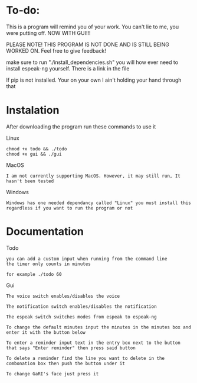 # To-do:

This is a program will remind you of your work. You can't lie to me, you were putting off. NOW WITH GUI!!!

PLEASE NOTE! THIS PROGRAM IS NOT DONE AND IS STILL BEING WORKED ON. Feel free to give feedback!

make sure to run "./install_dependencies.sh" you will how ever need to install espeak-ng yourself. There is a link in the file 

If pip is not installed. Your on your own I ain't holding your hand through that

Instalation
=========================

After downloading the program run these commands to use it

Linux
```
chmod +x todo && ./todo
chmod +x gui && ./gui
```

MacOS
```
I am not currently supporting MacOS. However, it may still run, It hasn't been tested
```

Windows
```
Windows has one needed dependancy called "Linux" you must install this regardless if you want to run the program or not
```

# Documentation

Todo

```
you can add a custom input when running from the command line
the timer only counts in minutes

for example ./todo 60
```

Gui

```
The voice switch enables/disables the voice

The notification switch enables/disables the notification

The espeak switch switches modes from espeak to espeak-ng
```
```
To change the default minutes input the minutes in the minutes box and enter it with the button below

To enter a reminder input text in the entry box next to the button that says "Enter reminder" then press said button

To delete a reminder find the line you want to delete in the combonation box then push the button under it

To change GaRI's face just press it
```
